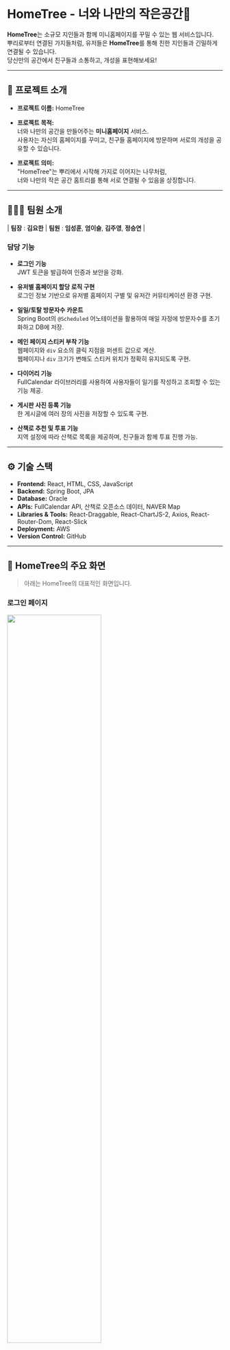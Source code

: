 # HomeTree - 너와 나만의 작은공간🌳

**HomeTree**는 소규모 지인들과 함께 미니홈페이지를 꾸밀 수 있는 웹 서비스입니다.  
뿌리로부터 연결된 가지들처럼, 유저들은 **HomeTree**를 통해 친한 지인들과 긴밀하게 연결될 수 있습니다.  
당신만의 공간에서 친구들과 소통하고, 개성을 표현해보세요!

---

## 🔗 프로젝트 소개

- **프로젝트 이름:** HomeTree
- **프로젝트 목적:**  
  너와 나만의 공간을 만들어주는 **미니홈페이지** 서비스.  
  사용자는 자신의 홈페이지를 꾸미고, 친구들 홈페이지에 방문하며 서로의 개성을 공유할 수 있습니다.
  
- **프로젝트 의미:**  
  "HomeTree"는 뿌리에서 시작해 가지로 이어지는 나무처럼,  
  너와 나만의 작은 공간 홈트리를 통해 서로 연결될 수 있음을 상징합니다.

---

## 🧑‍🤝‍🧑 팀원 소개

| **팀장** : **김요한** | **팀원** : **임성훈**, **엄이슬**, **김주영**, **정승연** |

### **담당 기능**

- **로그인 기능**  
  JWT 토큰을 발급하여 인증과 보안을 강화.
  
- **유저별 홈페이지 할당 로직 구현**  
  로그인 정보 기반으로 유저별 홈페이지 구별 및 유저간 커뮤티케이션 환경 구현.

- **일일/토탈 방문자수 카운트**  
  Spring Boot의 `@Scheduled` 어노테이션을 활용하여 매일 자정에 방문자수를 초기화하고 DB에 저장.

- **메인 페이지 스티커 부착 기능**  
  웹페이지와 `div` 요소의 클릭 지점을 퍼센트 값으로 계산.  
  웹페이지나 `div` 크기가 변해도 스티커 위치가 정확히 유지되도록 구현.

- **다이어리 기능**  
  FullCalendar 라이브러리를 사용하여 사용자들이 일기를 작성하고 조회할 수 있는 기능 제공.

- **게시판 사진 등록 기능**  
  한 게시글에 여러 장의 사진을 저장할 수 있도록 구현.

- **산책로 추천 및 투표 기능**  
  지역 설정에 따라 산책로 목록을 제공하며, 친구들과 함께 투표 진행 가능.

---

## ⚙️ 기술 스택

- **Frontend:** React, HTML, CSS, JavaScript  
- **Backend:** Spring Boot, JPA  
- **Database:** Oracle  
- **APIs:** FullCalendar API, 산책로 오픈소스 데이터, NAVER Map  
- **Libraries & Tools:** React-Draggable, React-ChartJS-2, Axios, React-Router-Dom, React-Slick  
- **Deployment:** AWS
- **Version Control:** GitHub  

---

## 📸 **HomeTree의 주요 화면**  

> 아래는 HomeTree의 대표적인 화면입니다.  

### 로그인 페이지  
<img src="https://github.com/user-attachments/assets/366b38f1-e693-41e5-bc04-8484bf69b934" width="66%" />

- **설명:** JWT 토큰을 발행하여 기존 로컬 스토리지에 토큰을 저장하던 방법에서 HttpOnly Cookie로 JWT 저장후 API 요청시 withCredentials:true 설정 및 서버단에서 쿠키확인하는 방법으로 XSS공격을 대비한 로그인방법 구현
---

### 메인 페이지  
<img src="https://github.com/user-attachments/assets/4142cc15-2694-490f-a62b-b8453ec8efee" width="66%" />

- **설명:**
  - 왼쪽 패널: 각 탭으로 이동할 수 있는 링크 포함
  - 가운데: 선택한 탭의 내용 표시
  - 오른쪽 패널: 친구 추가, 운세 뽑기 등의 기능 제공

- **트러블슈팅:**
  - 나비 스티커 위치가 브라우저 크기에 따라 왜곡되는 문제 발생
  - 클릭 지점을 퍼센트 값으로 변환하여 상대 위치를 저장하도록 수정하여 해결
---

### 게시판  
<img src="https://github.com/user-attachments/assets/8eb01a91-cea6-400b-9594-275379e230bb" width="66%" />

- **설명:** 사진을 포함한 글 작성 가능
- **트러블슈팅:**
  - 사진 등록 후 바로 확인되지 않는 문제 발생
  - 정적 폴더에 사진이 저장이 되었던게 문제였고 정적폴더 외에 대신 별도 저장 폴더로 저장경로를 맵핑하여 실시간 반영

---

### 다이어리  
<img src="https://github.com/user-attachments/assets/323c3a18-75c5-4c0b-93fa-a775c237a637" width="66%" />

- **설명:** FullCalendar 라이브러리 기반 일기 작성 기능
- **추후 업데이트:** 산책로 투표를 통해 일정이 다이어리에 자동 업데이트될 예정
---

### 산책로 검색  
<img src="https://github.com/user-attachments/assets/e756c35f-0b59-457a-a176-1202f114c038" width="66%" />

- **설명:**
  - 오픈소스 데이터 활용
  - 지역 선택 시 해당 지역의 산책로 목록 제공 및 상세 정보 확인 가능

---

### 산책로 투표 및 결과 페이지  
<img src="https://github.com/user-attachments/assets/537758b8-667e-4b49-813d-0eb4e2aca31a" width="66%" />

- **설명:**
  - 투표 생성자는 산책을 함께 가고 싶은 친구들과 투표할 산책로를 선택하여 투표 진행 가능
  - 투표 권한이 있는 유저들이 모두 투표를 완료하면, 해당 페이지는 투표 결과를 보여주는 페이지로 변경됨
  - 결과는 **막대 그래프(React-ChartJS-2 활용)**를 이용하여 시각화됨
 
  - **트러블슈팅:**
    - 투표 데이터 저장 및 조회 시 발생하는 LazyInitializationException 문제 해결
    - @Transactional 적용 및 즉시 로딩(FetchType.EAGER) 설정을 통해 데이터 일관성 유지

   - **추후 업데이트:** 투표 결과를 투표자들의 다이어리에 자동 업데이트하고, 쪽지를 발송하는 기능 추가 예정

---

### 맛집 검색  
<img src="https://github.com/user-attachments/assets/cb1dc3b4-4a71-494b-9e6b-2eeb619e1646" width="66%" />

- **설명:**
 - 네이버 지도 API 활용
  - 지역명만 입력해도 해당 지역의 맛집 리스트 표시
  - 선택한 식당들을 즐겨찾기 등록해둘수 있는 기능 구
---

### 방명록  
<img src="https://github.com/user-attachments/assets/8bef0f7d-d614-4f65-9691-45966db9452e" width="66%" />

- **설명:**
  - 친구가 방문하여 방명록을 남길 수 있는 기능
  - 남긴 친구의 이름을 클릭하면 해당 친구의 홈페이지로 이동하거나 쪽지 발송 가능
---

## 🔧 트러블슈팅

### 1. 게시판 사진 저장 후 실시간 표시 문제
- **문제:**  
  사용자가 게시판에 사진을 등록하면 해당 사진을 바로 확인할 수 없었고, 서버를 재시작해야 저장된 사진이 표시되는 문제가 발생.
  원인을 조사한 결과, 사진이 정적 폴더(static)에 저장되어 클라이언트가 실시간으로 파일을 렌더링할 수 없다는 것이 확인됨.

- **해결:**  
  정적 폴더(static) 대신 서버의 루트에 별도의 저장폴더를 생성하여 사진을 해당 폴더에 저장하도록 맵핑 경로를 새로 설정.
  이를 통해 사용자는 게시판에 사진을 등록한 후 서버 재시작 없이도 실시간으로 저장된 사진을 확인 가능.

---

### 2. 메인화면 나비 스티커 위치 조정 문제
- **문제:**  
  메인 페이지에서 스티커를 배치한 후 브라우저 크기를 조정하면 스티커 위치가 왜곡되는 현상 발생.  

- **해결:**  
  클릭 지점을 퍼센트 값으로 변환하여 상대 위치를 저장하도록 수정.  
  저장된 퍼센트 값을 기준으로 브라우저 크기와 상관없이 정확한 위치에 스티커를 렌더링하도록 구현.  

---

### 3. 산책로 투표 기능의 동시성 문제
- **문제:**  
  VoteService 클래스에서 투표 데이터를 저장하거나 조회하는 과정에서 예상치 못한 오류가 발생:
  - LazyInitializationException: Vote 엔티티의 participantIds 또는 voteEsntlId 필드와 같은 컬렉션 데이터에 접근할 때, 영속성 컨텍스트가 닫혀 데이터를 로드하지 못함.
  - @ElementCollection으로 관리되는 투표 수 컬렉션이 비동기 요청 처리 중 불일치 상태가 발생.

  이는 JPA의 영속성 컨텍스트 관리와 트랜잭션 범위가 제대로 설정되지 않아 데이터 일관성이 보장되지 않았기 때문.

- **해결:**  
  - 투표 관련 메서드에 @Transactional을 적용해 메서드 실행 동안 영속성 컨텍스트를 유지하고 데이터의 일관성을 보장.
  - 지연 로딩 문제를 해결하기 위해 데이터를 명시적으로 초기화하거나, 필요한 데이터만 즉시 로딩(FetchType.EAGER)으로 설정.

---

## ✨ 프로젝트 소감  

HomeTree 프로젝트를 통해 다양한 아이디어를 하나의 프로젝트에 담을 수 있었던 점이 가장 만족스러웠습니다. 초기 주제 선정 단계에서 논의되었던 여러 기능들을 버리지 않고 통합하면서, 자연스럽게 다양한 기술과 기능을 접해볼 수 있었고, 이를 통해 많은 성장을 할 수 있었습니다.

- **기술적 성장**  
  JWT 인증을 도입하며 보안에 대한 이해를 넓혔고, FullCalendar와 Chart.js 등의 라이브러리를 활용하면서 다양한 기능을 효과적으로 통합하는 방법을 배웠습니다.  
  또한, RESTful API와 React Router를 활용하여 원활한 데이터 흐름을 구축하는 것이 얼마나 중요한지 깨달았습니다.  

- **협업과 문제 해결**  
  협업 과정에서 코드 리뷰와 커뮤니케이션의 중요성을 실감했습니다. 초기에 업무 분담이 명확하지 않아 같은 페이지를 두 명의 팀원이 각각 구현하는 일이 발생했지만, 코드 리뷰를 통해 조기에 문제를 발견하여 불필요한 중복 작업을 방지할 수 있었습니다. 이를 계기로 협업 시 사전 기획과 역할 분담이 필수적이라는 점을 깨달았습니다.


- **향후 개선 방향**  
  투표 결과를 자동으로 다이어리에 반영하고, 사용자 간 소통 기능을 확장하는 등의 업데이트를 계획하고 있습니다.
  메인 페이지의 나비 스티커 부착을 본인이 하하는게 아닌 친구가 달아줄 수 있게 업데이트 할 예정입니다.
    


---
